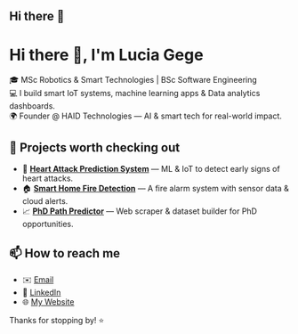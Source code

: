 ## Hi there 👋

# Hi there 👋, I'm Lucia Gege

🎓 MSc Robotics & Smart Technologies | BSc Software Engineering  
💻 I build smart IoT systems, machine learning apps & Data analytics dashboards.  
🌍 Founder @ HAID Technologies — AI & smart tech for real-world impact.

## 🚀 Projects worth checking out

- 🔬 **[Heart Attack Prediction System](https://github.com/lucia1109/heart-attack-predictor)** — ML & IoT to detect early signs of heart attacks.
- 🏠 **[Smart Home Fire Detection](https://github.com/lucia1109/smart-fire-detection)** — A fire alarm system with sensor data & cloud alerts.
- 📈 **[PhD Path Predictor](https://github.com/lucia1109/phd-path-predictor)** — Web scraper & dataset builder for PhD opportunities.

## 📫 How to reach me

- ✉️ [Email](mailto:luciagege7@gmail.com)
- 💼 [LinkedIn](https://www.linkedin.com/in/lucia-gege-amimeche-156b101a6/)
- 🌐 [My Website](https://lucia1109.github.io/LuciaGege/)

Thanks for stopping by! ⭐

